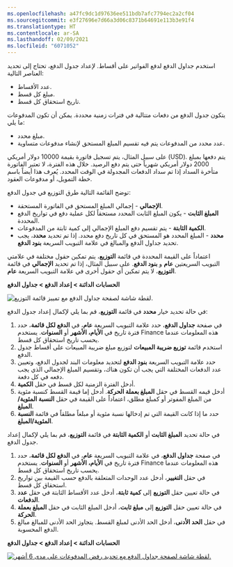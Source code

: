 ```yaml
---
ms.openlocfilehash: a47fc9dc1d97636ee511bdb7afc7794ec2a2cf04
ms.sourcegitcommit: e3f27696e7d66a3d06c8371b64691e113b3e91f4
ms.translationtype: HT
ms.contentlocale: ar-SA
ms.lasthandoff: 02/09/2021
ms.locfileid: "6071052"
---
```

استخدم جداول الدفع لدفع الفواتير على أقساط. لإعداد جدول الدفع، تحتاج إلى تحديد العناصر التالية:

- عدد الأقساط.
- مبلغ كل قسط.
- تاريخ استحقاق كل قسط.

يتكون جدول الدفع من دفعات متتالية في فترات زمنية محددة. يمكن أن تكون المدفوعات ما يلي:

- مبلغ محدد.
- عدد محدد من المدفوعات يتم فيه تقسيم المبلغ المستحق لإنشاء مدفوعات متساوية.

على سبيل المثال، يتم تسجيل فاتورة بقيمة 10000 دولار أمريكي (USD). يتم دفعها بمبلغ 2000 دولار أمريكي شهرياً حتى يتم دفع الرصيد. خلال هذه الفترة، لا تعتبر الفاتورة متأخرة السداد إذا تم سداد الدفعات المجدولة في الوقت المحدد. يُعرف هذا أيضاً باسم خطة التمويل، أو مدفوعات العقود.

توضح القائمة التالية طرق التوزيع في جدول الدفع:

- **الإجمالي** - إجمالي المبلغ المستحق في الفاتورة المستحقة.
- **المبلغ الثابت** - يكون المبلغ الثابت المحدد مستحقاً لكل عملية دفع في تواريخ الدفع المحددة.
- **الكمية الثابتة** - يتم تقسيم دفع المبلغ الإجمالي إلى كمية ثابتة من المدفوعات.
- **محدد** - المبلغ المحدد هو المستحق في كل تاريخ دفع محدد. إذا تم تحديد **محدد**، يجب تحديد جداول الدفع والمبالغ في علامة التبويب السريعة **بنود الدفع**. 

اعتماداً على القيمة المحددة في قائمة **التوزيع**، يتم تمكين حقول مختلفة في علامتي التبويب السريعتين **عام** و **بنود الدفع**. على سبيل المثال، إذا تم تحديد **الإجمالي** في قائمة **التوزيع**، لا يتم تمكين أي حقول أخرى في علامة التبويب السريعة **عام**.

**الحسابات الدائنة > إعداد الدفع > جداول الدفع**
 
![لقطة شاشة لصفحة جداول الدفع مع تمييز قائمة التوزيع.](../media/allocation-1.png)

في حالة تحديد خيار **محدد** في قائمة **التوزيع**، قم بما يلي لإكمال إعداد جدول الدفع:

1.  في صفحة **جداول الدفع**، حدد علامة التبويب السريعة **عام**، في **الدفع لكل قائمة**، حدد فترة تاريخ في **الأيام، الأشهر** أو **السنوات**. يستخدم Finance هذه المعلومات عندما يحسب تاريخ استحقاق كل قسط.
2.  استخدم قائمة **توزيع ضريبة المبيعات** لتوزيع مبلغ ضريبة المبيعات على أقساط جدول الدفع.
3.  حدد علامة التبويب السريعة **بنود الدفع** لتحديد معلومات البند لجدول الدفع، وتعيين عدد الدفعات المختلفة التي يجب أن تكون هناك، وتقسيم المبلغ الإجمالي الذي يجب دفعه في كل دفعة.
4.  أدخل الفترة الزمنية لكل قسط في حقل **الكمية**.
5.  أدخل قيمه القسط في حقل **المبلغ بعملة الحركة**. أدخل إما قيمة القسط كنسبة مئوية من المبلغ المفوتر أو كمبلغ مطلق، اعتماداً على القيمة في حقل **النسبة المئوية/المبلغ**.
6.  حدد ما إذا كانت القيمة التي تم إدخالها نسبة مئوية أو مبلغاً مطلقاً في قائمة **النسبة المئوية/المبلغ**.


في حالة تحديد **المبلغ الثابت** أو **الكمية الثابتة** في قائمة **التوزيع**، قم بما يلي لإكمال إعداد جدول الدفع.

1.  في صفحة **جداول الدفع**، في علامة التبويب السريعة **عام**، في **الدفع لكل قائمة**، حدد فترة تاريخ في **الأيام، الأشهر** أو **السنوات**. يستخدم Finance هذه المعلومات عندما يحسب تاريخ استحقاق كل قسط.
2.  في حقل **التغيير**، أدخل عدد الوحدات المتعلقة بالدفع حسب القيمة بين تواريخ استحقاق كل قسط.
3.  في حالة تعيين حقل **التوزيع** إلى **كمية ثابتة**، أدخل عدد الأقساط الثابتة في حقل **عدد الدفعات**.
4.  في حالة تعيين حقل **التوزيع** إلى **مبلغ ثابت**، أدخل المبلغ الثابت في حقل **المبلغ بعملة الحركة**.
5.  في حقل **الحد الأدنى**، أدخل الحد الأدنى لمبلغ القسط. يتجاوز الحد الأدنى للمبالغ مبالغ الدفع المحسوبة.

**الحسابات الدائنة > إعداد الدفع > جداول الدفع**
 

[![لقطة شاشة لصفحة جداول الدفع مع تحديد رفض المدفوعات على مدى 6 أشهر.](../media/payment-schedule.png)](../media/payment-schedule.png#lightbox)


